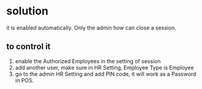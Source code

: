 # solution

it is enabled automatically. Only the admin how can close a session.

## to control it

1. enable the Authorized Employees in the setting of session
2. add another user, make sure in HR Setting, Employee Type is Employee
3. go to the admin HR Setting and add PIN code, it will work as a Password in POS.
